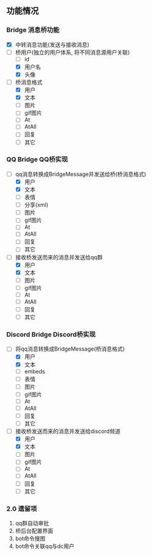 ## 功能情况

### Bridge 消息桥功能

- [x] 中转消息功能(发送与接收消息)
- [ ] 桥用户(独立的用户体系, 将不同消息源用户关联)
   - [ ] id
   - [x] 用户名
   - [x] 头像
- [ ] 桥消息格式
   - [x] 用户
   - [x] 文本
   - [ ] 图片
   - [ ] gif图片
   - [ ] At
   - [ ] AtAll
   - [ ] 回复
   - [ ] 其它

### QQ Bridge QQ桥实现
 - [ ] qq消息转换成BridgeMessage并发送给桥(桥消息格式)
     - [x] 用户
     - [x] 文本
     - [ ] 表情
     - [ ] 分享(xml)
     - [ ] 图片
     - [ ] gif图片
     - [ ] At
     - [ ] AtAll
     - [ ] 回复
     - [ ] 其它
 - [ ] 接收桥发送而来的消息并发送给qq群
     - [x] 用户
     - [x] 文本
     - [ ] 图片
     - [ ] gif图片
     - [ ] At
     - [ ] AtAll
     - [ ] 回复
     - [ ] 其它

### Discord Bridge Discord桥实现
 - [ ] 将qq消息转换成BridgeMessage(桥消息格式)
     - [x] 用户
     - [x] 文本
     - [ ] embeds
     - [ ] 表情
     - [ ] 图片
     - [ ] gif图片
     - [ ] At
     - [ ] AtAll
     - [ ] 回复
     - [ ] 其它
 - [ ] 接收桥发送而来的消息并发送给discord频道
     - [x] 用户
     - [x] 文本
     - [ ] 图片
     - [ ] gif图片
     - [ ] At
     - [ ] AtAll
     - [ ] 回复
     - [ ] 其它

### 2.0 遗留项
1. qq群自动审批
2. 桥后台配置界面
2. bot命令搜图
2. bot命令关联qq与dc用户
